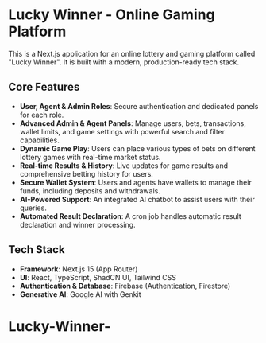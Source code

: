 # Lucky Winner - Online Gaming Platform

This is a Next.js application for an online lottery and gaming platform called "Lucky Winner". It is built with a modern, production-ready tech stack.

## Core Features

- **User, Agent & Admin Roles**: Secure authentication and dedicated panels for each role.
- **Advanced Admin & Agent Panels**: Manage users, bets, transactions, wallet limits, and game settings with powerful search and filter capabilities.
- **Dynamic Game Play**: Users can place various types of bets on different lottery games with real-time market status.
- **Real-time Results & History**: Live updates for game results and comprehensive betting history for users.
- **Secure Wallet System**: Users and agents have wallets to manage their funds, including deposits and withdrawals.
- **AI-Powered Support**: An integrated AI chatbot to assist users with their queries.
- **Automated Result Declaration**: A cron job handles automatic result declaration and winner processing.

## Tech Stack

- **Framework**: Next.js 15 (App Router)
- **UI**: React, TypeScript, ShadCN UI, Tailwind CSS
- **Authentication & Database**: Firebase (Authentication, Firestore)
- **Generative AI**: Google AI with Genkit
# Lucky-Winner-
